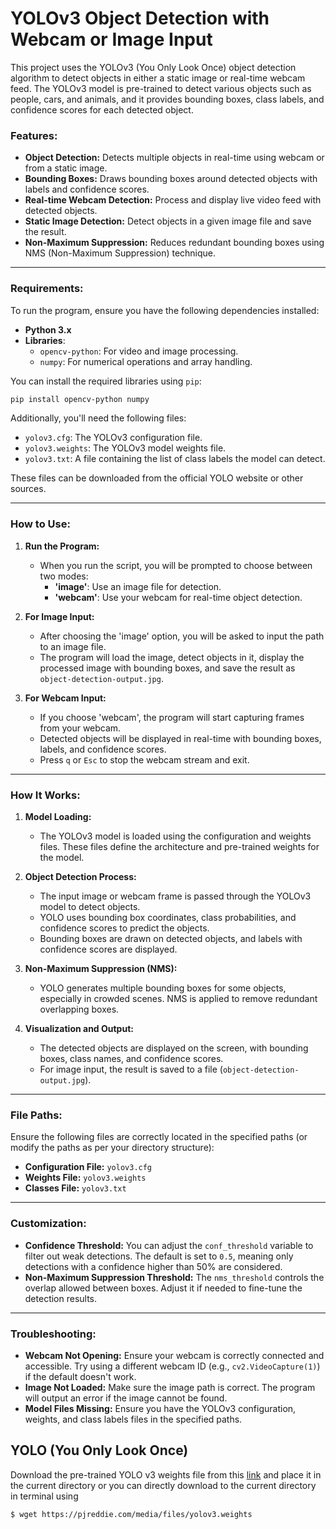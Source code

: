 # YOLOv3 Object Detection with Webcam or Image Input

This project uses the YOLOv3 (You Only Look Once) object detection algorithm to detect objects in either a static image or real-time webcam feed. The YOLOv3 model is pre-trained to detect various objects such as people, cars, and animals, and it provides bounding boxes, class labels, and confidence scores for each detected object.

### Features:
- **Object Detection:** Detects multiple objects in real-time using webcam or from a static image.
- **Bounding Boxes:** Draws bounding boxes around detected objects with labels and confidence scores.
- **Real-time Webcam Detection:** Process and display live video feed with detected objects.
- **Static Image Detection:** Detect objects in a given image file and save the result.
- **Non-Maximum Suppression:** Reduces redundant bounding boxes using NMS (Non-Maximum Suppression) technique.

---

### Requirements:
To run the program, ensure you have the following dependencies installed:

- **Python 3.x**
- **Libraries**:
  - `opencv-python`: For video and image processing.
  - `numpy`: For numerical operations and array handling.

You can install the required libraries using `pip`:

```bash
pip install opencv-python numpy
```

Additionally, you'll need the following files:
- `yolov3.cfg`: The YOLOv3 configuration file.
- `yolov3.weights`: The YOLOv3 model weights file.
- `yolov3.txt`: A file containing the list of class labels the model can detect.

These files can be downloaded from the official YOLO website or other sources.

---

### How to Use:

1. **Run the Program:**
   - When you run the script, you will be prompted to choose between two modes:
     - **'image'**: Use an image file for detection.
     - **'webcam'**: Use your webcam for real-time object detection.

2. **For Image Input:**
   - After choosing the 'image' option, you will be asked to input the path to an image file.
   - The program will load the image, detect objects in it, display the processed image with bounding boxes, and save the result as `object-detection-output.jpg`.

3. **For Webcam Input:**
   - If you choose 'webcam', the program will start capturing frames from your webcam.
   - Detected objects will be displayed in real-time with bounding boxes, labels, and confidence scores.
   - Press `q` or `Esc` to stop the webcam stream and exit.

---

### How It Works:

1. **Model Loading:** 
   - The YOLOv3 model is loaded using the configuration and weights files. These files define the architecture and pre-trained weights for the model.

2. **Object Detection Process:**
   - The input image or webcam frame is passed through the YOLOv3 model to detect objects.
   - YOLO uses bounding box coordinates, class probabilities, and confidence scores to predict the objects.
   - Bounding boxes are drawn on detected objects, and labels with confidence scores are displayed.

3. **Non-Maximum Suppression (NMS):**
   - YOLO generates multiple bounding boxes for some objects, especially in crowded scenes. NMS is applied to remove redundant overlapping boxes.

4. **Visualization and Output:**
   - The detected objects are displayed on the screen, with bounding boxes, class names, and confidence scores.
   - For image input, the result is saved to a file (`object-detection-output.jpg`).

---

### File Paths:

Ensure the following files are correctly located in the specified paths (or modify the paths as per your directory structure):
- **Configuration File:** `yolov3.cfg`
- **Weights File:** `yolov3.weights`
- **Classes File:** `yolov3.txt`

---

### Customization:

- **Confidence Threshold:** You can adjust the `conf_threshold` variable to filter out weak detections. The default is set to `0.5`, meaning only detections with a confidence higher than 50% are considered.
- **Non-Maximum Suppression Threshold:** The `nms_threshold` controls the overlap allowed between boxes. Adjust it if needed to fine-tune the detection results.

---

### Troubleshooting:

- **Webcam Not Opening:** Ensure your webcam is correctly connected and accessible. Try using a different webcam ID (e.g., `cv2.VideoCapture(1)`) if the default doesn't work.
- **Image Not Loaded:** Make sure the image path is correct. The program will output an error if the image cannot be found.
- **Model Files Missing:** Ensure you have the YOLOv3 configuration, weights, and class labels files in the specified paths.

 ## YOLO (You Only Look Once)
 
 Download the pre-trained YOLO v3 weights file from this [link](https://pjreddie.com/media/files/yolov3.weights) and place it in the current directory or you can directly download to the current directory in terminal using
 
 `$ wget https://pjreddie.com/media/files/yolov3.weights`
 
